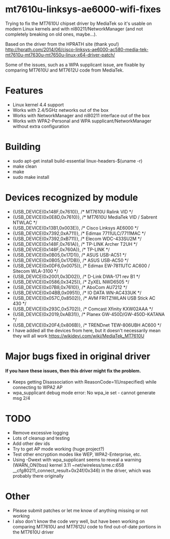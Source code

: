 # mt7610u-linksys-ae6000-wifi-fixes
Trying to fix the MT7610U chipset driver by MediaTek so it's usable on modern Linux kernels and with nl80211/NetworkManager (and not completely breaking on old ones, maybe...).

Based on the driver from the HPRATH site (thank you!)
http://hprath.com/2014/06/cisco-linksys-ae6000-ac580-media-tek-mt7610u-mt7630u-mt7650u-linux-x64-driver-patch/

Some of the issues, such as a WPA supplicant issue, are fixable by comparing MT7610U and MT7612U code from MediaTek.

# Features
- Linux kernel 4.4 support
- Works with 2.4/5GHz networks out of the box
- Works with NetworkManager and nl80211 interface out of the box
- Works with WPA2-Personal and WPA supplicant/NetworkManager without extra configuration

# Building
- sudo apt-get install build-essential linux-headers-$(uname -r)
- make clean
- make
- sudo make install

# Devices recognized by module
- {USB_DEVICE(0x148F,0x7610)}, /* MT7610U Ralink VID */
- {USB_DEVICE(0x0E8D,0x7610)}, /* MT7610U MediaTek VID / Sabrent NTWLAC */
- {USB_DEVICE(0x13B1,0x003E)}, /* Cisco Linksys AE6000 */
- {USB_DEVICE(0x7392,0xA711)}, /* Edimax 7711ULC/7711MAC */
- {USB_DEVICE(0x7392,0xB711)}, /* Elecom WDC-433SU2M */
-	{USB_DEVICE(0x148F,0x761A)}, /* TP-LINK Archer T2UH */
-	{USB_DEVICE(0x148F,0x760A)}, /* TP-LINK */
-	{USB_DEVICE(0x0B05,0x17D1)}, /* ASUS USB-AC51 */
-	{USB_DEVICE(0x0B05,0x17DB)}, /* ASUS USB-AC50 */
-	{USB_DEVICE(0x0DF6,0x0075)}, /* Edimax EW-7811UTC AC600 / Sitecom WLA-3100 */
-	{USB_DEVICE(0x2001,0x3D02)}, /* D-Link DWA-171 rev B1 */
-	{USB_DEVICE(0x0586,0x3425)}, /* ZyXEL NWD6505 */
-	{USB_DEVICE(0x07B8,0x7610)}, /* AboCom AU7212 */
-	{USB_DEVICE(0x04BB,0x0951)}, /* IO DATA WN-AC433UK */
-	{USB_DEVICE(0x057C,0x8502)}, /* AVM FRITZ!WLAN USB Stick AC 430 */
-	{USB_DEVICE(0x293C,0x5702)}, /* Comcast Xfinity KXW02AAA */
-	{USB_DEVICE(0x2019,0xAB31)}, /* Planex GW-450D/GW-450D-KATANA */
-	{USB_DEVICE(0x20F4,0x806B)}, /* TRENDnet TEW-806UBH AC600 */
-	I have added all the devices from here, but it doesn't necessarily mean they will all work
	https://wikidevi.com/wiki/MediaTek_MT7610U

# Major bugs fixed in original driver
#### If you have these issues, then this driver might fix the problem.
- Keeps getting Disassociation with ReasonCode=1(Unspecified) while connecting to WPA2 AP
- wpa_supplicant debug mode error:  No wpa_ie set - cannot generate msg 2/4

# TODO
- Remove excessive logging
- Lots of cleanup and testing
- Add other dev ids
- Try to get AP mode working (huge project?)
- Test other encryption modes like WEP, WPA2-Enterprise, etc.
- Using -Dwext with wpa_supplicant seems to reveal a warning (WARN_ON(!bss) kernel 3.11 ~net/wireless/sme.c:658 __cfg80211_connect_result+0x24f/0x346) in the driver, which was probably there originally

# Other
- Please submit patches or let me know of anything missing or not working
- I also don't know the code very well, but have been working on comparing MT7610U and MT7612U code to find out-of-date portions in the MT7610U driver
